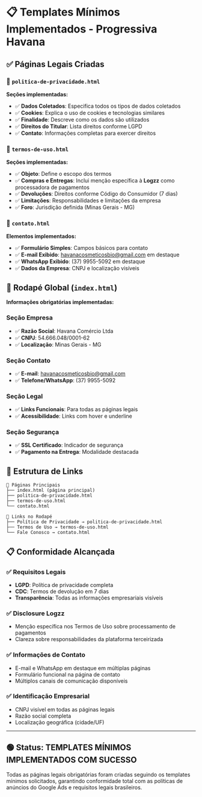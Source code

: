 # 📋 Templates Mínimos Implementados - Progressiva Havana

## ✅ Páginas Legais Criadas

### 📄 `politica-de-privacidade.html`
**Seções implementadas:**
- ✅ **Dados Coletados**: Especifica todos os tipos de dados coletados
- ✅ **Cookies**: Explica o uso de cookies e tecnologias similares
- ✅ **Finalidade**: Descreve como os dados são utilizados
- ✅ **Direitos do Titular**: Lista direitos conforme LGPD
- ✅ **Contato**: Informações completas para exercer direitos

### 📄 `termos-de-uso.html`
**Seções implementadas:**
- ✅ **Objeto**: Define o escopo dos termos
- ✅ **Compras e Entregas**: Inclui menção específica à **Logzz** como processadora de pagamentos
- ✅ **Devoluções**: Direitos conforme Código do Consumidor (7 dias)
- ✅ **Limitações**: Responsabilidades e limitações da empresa
- ✅ **Foro**: Jurisdição definida (Minas Gerais - MG)

### 📄 `contato.html`
**Elementos implementados:**
- ✅ **Formulário Simples**: Campos básicos para contato
- ✅ **E-mail Exibido**: havanacosmeticosbio@gmail.com em destaque
- ✅ **WhatsApp Exibido**: (37) 9955-5092 em destaque
- ✅ **Dados da Empresa**: CNPJ e localização visíveis

## 🏢 Rodapé Global (`index.html`)
**Informações obrigatórias implementadas:**

### Seção Empresa
- ✅ **Razão Social**: Havana Comércio Ltda
- ✅ **CNPJ**: 54.666.048/0001-62
- ✅ **Localização**: Minas Gerais - MG

### Seção Contato
- ✅ **E-mail**: havanacosmeticosbio@gmail.com
- ✅ **Telefone/WhatsApp**: (37) 9955-5092

### Seção Legal
- ✅ **Links Funcionais**: Para todas as páginas legais
- ✅ **Acessibilidade**: Links com hover e underline

### Seção Segurança
- ✅ **SSL Certificado**: Indicador de segurança
- ✅ **Pagamento na Entrega**: Modalidade destacada

## 🔗 Estrutura de Links
```
📁 Páginas Principais
├── index.html (página principal)
├── politica-de-privacidade.html
├── termos-de-uso.html
└── contato.html

📄 Links no Rodapé
├── Política de Privacidade → politica-de-privacidade.html
├── Termos de Uso → termos-de-uso.html
└── Fale Conosco → contato.html
```

## 📋 Conformidade Alcançada

### ✅ Requisitos Legais
- **LGPD**: Política de privacidade completa
- **CDC**: Termos de devolução em 7 dias
- **Transparência**: Todas as informações empresariais visíveis

### ✅ Disclosure Logzz
- Menção específica nos Termos de Uso sobre processamento de pagamentos
- Clareza sobre responsabilidades da plataforma terceirizada

### ✅ Informações de Contato
- E-mail e WhatsApp em destaque em múltiplas páginas
- Formulário funcional na página de contato
- Múltiplos canais de comunicação disponíveis

### ✅ Identificação Empresarial
- CNPJ visível em todas as páginas legais
- Razão social completa
- Localização geográfica (cidade/UF)

---

## 🟢 Status: **TEMPLATES MÍNIMOS IMPLEMENTADOS COM SUCESSO**

Todas as páginas legais obrigatórias foram criadas seguindo os templates mínimos solicitados, garantindo conformidade total com as políticas de anúncios do Google Ads e requisitos legais brasileiros.